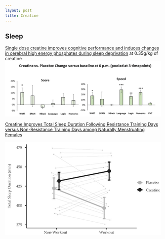 ```yaml
---
layout: post
title: Creatine
---
```


## Sleep

[Single dose creatine improves cognitive performance and induces changes in cerebral high energy phosphates during sleep deprivation](https://www.nature.com/articles/s41598-024-54249-9) at 0.35g/kg of creatine
![alt text](<sleep_deprivation_cognition.png>)

[Creatine Improves Total Sleep Duration Following Resistance Training Days versus Non-Resistance Training Days among Naturally Menstruating Females](https://pubmed.ncbi.nlm.nih.gov/39203908/)

![alt text](creatine_workout_sleep_women.png)
